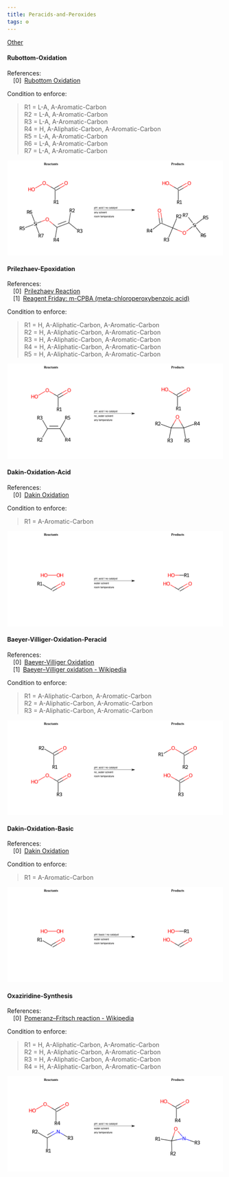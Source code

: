```yaml
---
title: Peracids-and-Peroxides
tags: ⚙️
---
```


[Other](/notes/Other/Other.md)
#### Rubottom-Oxidation

References:   
 [0] [Rubottom Oxidation](https://synarchive.com/named-reactions/rubottom-oxidation)  
 


 
  Condition to enforce: 
> R1 = L-A, A-Aromatic-Carbon  
> R2 = L-A, A-Aromatic-Carbon  
> R3 = L-A, A-Aromatic-Carbon  
> R4 = H, A-Aliphatic-Carbon, A-Aromatic-Carbon  
> R5 = L-A, A-Aromatic-Carbon  
> R6 = L-A, A-Aromatic-Carbon  
> R7 = L-A, A-Aromatic-Carbon  
> 




![image](/notes/images/Rubottom-Oxidation.png)

#### Prilezhaev-Epoxidation

References:   
 [0] [Prilezhaev Reaction](https://www.organic-chemistry.org/namedreactions/prilezhaev-reaction.shtm)  
 [1] [Reagent Friday: m-CPBA (meta-chloroperoxybenzoic acid)](https://www.masterorganicchemistry.com/2011/06/17/reagent-friday-m-cpba-meta-chloroperoxybenzoic-acid/)  
 


 
  Condition to enforce: 
> R1 = H, A-Aliphatic-Carbon, A-Aromatic-Carbon  
> R2 = H, A-Aliphatic-Carbon, A-Aromatic-Carbon  
> R3 = H, A-Aliphatic-Carbon, A-Aromatic-Carbon  
> R4 = H, A-Aliphatic-Carbon, A-Aromatic-Carbon  
> R5 = H, A-Aliphatic-Carbon, A-Aromatic-Carbon  
> 




![image](/notes/images/Prilezhaev-Epoxidation.png)

#### Dakin-Oxidation-Acid

References:   
 [0] [Dakin Oxidation](https://synarchive.com/named-reactions/dakin-oxidation)  
 


 
  Condition to enforce: 
> R1 = A-Aromatic-Carbon  
> 




![image](/notes/images/Dakin-Oxidation-Acid.png)

#### Baeyer-Villiger-Oxidation-Peracid

References:   
 [0] [Baeyer-Villiger Oxidation](https://www.organic-chemistry.org/namedreactions/baeyer-villiger-oxidation.shtm)  
 [1] [Baeyer–Villiger oxidation - Wikipedia](https://en.wikipedia.org/wiki/Baeyer–Villiger_oxidation)  
 


 
  Condition to enforce: 
> R1 = A-Aliphatic-Carbon, A-Aromatic-Carbon  
> R2 = A-Aliphatic-Carbon, A-Aromatic-Carbon  
> R3 = A-Aliphatic-Carbon, A-Aromatic-Carbon  
> 




![image](/notes/images/Baeyer-Villiger-Oxidation-Peracid.png)

#### Dakin-Oxidation-Basic

References:   
 [0] [Dakin Oxidation](https://synarchive.com/named-reactions/dakin-oxidation)  
 


 
  Condition to enforce: 
> R1 = A-Aromatic-Carbon  
> 




![image](/notes/images/Dakin-Oxidation-Basic.png)

#### Oxaziridine-Synthesis

References:   
 [0] [Pomeranz–Fritsch reaction - Wikipedia](https://en.wikipedia.org/wiki/Pomeranz%E2%80%93Fritsch_reaction)  
 


 
  Condition to enforce: 
> R1 = H, A-Aliphatic-Carbon, A-Aromatic-Carbon  
> R2 = H, A-Aliphatic-Carbon, A-Aromatic-Carbon  
> R3 = H, A-Aliphatic-Carbon, A-Aromatic-Carbon  
> R4 = H, A-Aliphatic-Carbon, A-Aromatic-Carbon  
> 




![image](/notes/images/Oxaziridine-Synthesis.png)

